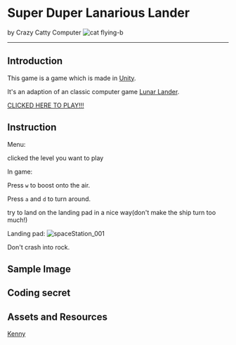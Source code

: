 Super Duper Lanarious Lander
========================
by Crazy Catty Computer
![cat flying-b](https://user-images.githubusercontent.com/87847364/230899237-d93fc0b0-77c2-46b5-8b70-8eb4618b78b7.svg)

_______________________________________________

Introduction
-----------
This game is a game which is made in [Unity](https://unity.com/).

It's an adaption of an classic computer game [Lunar Lander](http://moonlander.seb.ly/).

[CLICKED HERE TO PLAY!!!](tim_lander_webgl_v4/index.html)


Instruction
----------

Menu:

clicked the level you want to play

In game:

Press `w` to boost onto the air.

Press `a` and `d` to turn around.

try to land on the landing pad in a nice way(don't make the ship turn too much!)

Landing pad: ![spaceStation_001](https://user-images.githubusercontent.com/87847364/235280856-733b1c4f-34a2-499c-bdc6-a69c044b883c.png)

Don't crash into rock.

Sample Image
-----------

Coding secret
------------




Assets and Resources
----------------
[Kenny](https://www.kenney.nl/)
